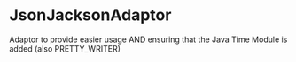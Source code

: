 # JsonJacksonAdaptor
Adaptor to provide easier usage AND ensuring that the Java Time Module is added (also PRETTY_WRITER)
